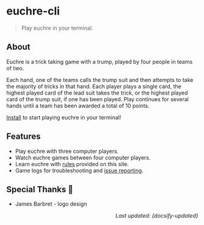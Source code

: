# euchre-cli

> Play euchre in your terminal.

## About

Euchre is a trick taking game with a trump, played by four people in teams of two.

Each hand, one of the teams calls the trump suit and then attempts to take the
majority of tricks in that hand. Each player plays a single card, the highest played
card of the lead suit takes the trick, or the highest played card of the trump
suit, if one has been played. Play continues for several hands until a team has
been awarded a total of 10 points.

[Install](install.md "Install") to start playing euchre in your terminal!

## Features

- Play euchre with three computer players.
- Watch euchre games between four computer players.
- Learn euchre with [rules](rules.md "Euchre Rules") provided on this site.
- Game logs for troubleshooting and [issue reporting](issues.md "Report Issues").

## Special Thanks :clap:

- James Barbret - logo design

<div style="text-align: right"><i>Last updated: {docsify-updated}</i></div>

